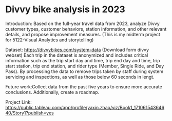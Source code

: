 # Divvy bike analysis in 2023
Introduction: Based on the full-year travel data from 2023, analyze Divvy customer types, customer behaviors, station information, and other relevant details, and propose improvement measures.
(This is my midterm project for 5122-Visual Analytics and storytelling)

Dataset: https://divvybikes.com/system-data
(Download form divvy webset)
Each trip in the dataset is anonymized and includes critical information such as the trip start day and time, trip end day and time, trip start station, trip end station, and rider type (Member, Single Ride, and Day Pass). By processing the data to remove trips taken by staff during system servicing and inspections, as well as those below 60 seconds in lengt.

Future work:Collect data from the past five years to ensure more accurate conclusions. Additionally, create a roadmap.

Project Link: https://public.tableau.com/app/profile/yaxin.zhao/viz/Book1_17106154364640/Story1?publish=yes